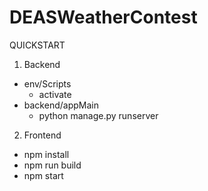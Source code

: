 # DEASWeatherContest
QUICKSTART
1) Backend
  - env/Scripts
    - activate
  - backend/appMain
    - python manage.py runserver

2) Frontend
  - npm install
  - npm run build
  - npm start
